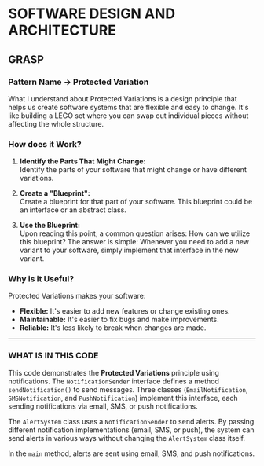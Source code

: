 # SOFTWARE DESIGN AND ARCHITECTURE

## GRASP

### Pattern Name -> Protected Variation

What I understand about Protected Variations is a design principle that helps us create software systems that are flexible and easy to change. It's like building a LEGO set where you can swap out individual pieces without affecting the whole structure.

### How does it Work?

1. **Identify the Parts That Might Change:**  
   Identify the parts of your software that might change or have different variations.

2. **Create a "Blueprint":**  
   Create a blueprint for that part of your software. This blueprint could be an interface or an abstract class.

3. **Use the Blueprint:**  
   Upon reading this point, a common question arises: How can we utilize this blueprint? The answer is simple: Whenever you need to add a new variant to your software, simply implement that interface in the new variant.

### Why is it Useful?

Protected Variations makes your software:

- **Flexible:** It's easier to add new features or change existing ones.
- **Maintainable:** It's easier to fix bugs and make improvements.
- **Reliable:** It's less likely to break when changes are made.

---

### WHAT IS IN THIS CODE

This code demonstrates the **Protected Variations** principle using notifications. The `NotificationSender` interface defines a method `sendNotification()` to send messages. Three classes (`EmailNotification`, `SMSNotification`, and `PushNotification`) implement this interface, each sending notifications via email, SMS, or push notifications.

The `AlertSystem` class uses a `NotificationSender` to send alerts. By passing different notification implementations (email, SMS, or push), the system can send alerts in various ways without changing the `AlertSystem` class itself.

In the `main` method, alerts are sent using email, SMS, and push notifications.
